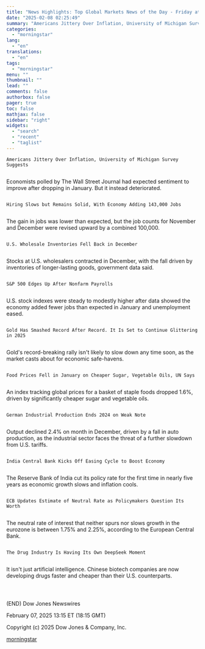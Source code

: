 ```yaml
---
title: "News Highlights: Top Global Markets News of the Day - Friday at 1 PM ET"
date: "2025-02-08 02:25:49"
summary: "Americans Jittery Over Inflation, University of Michigan Survey Suggests Economists polled by The Wall Street Journal had expected sentiment to improve after dropping in January. But it instead deteriorated. Hiring Slows but Remains Solid, With Economy Adding 143,000 Jobs The gain in jobs was lower than expected, but the job..."
categories:
  - "morningstar"
lang:
  - "en"
translations:
  - "en"
tags:
  - "morningstar"
menu: ""
thumbnail: ""
lead: ""
comments: false
authorbox: false
pager: true
toc: false
mathjax: false
sidebar: "right"
widgets:
  - "search"
  - "recent"
  - "taglist"
---
```


```
Americans Jittery Over Inflation, University of Michigan Survey Suggests 
 
```

Economists polled by The Wall Street Journal had expected sentiment to improve after dropping in January. But it instead deteriorated.

```
 
Hiring Slows but Remains Solid, With Economy Adding 143,000 Jobs 
 
```

The gain in jobs was lower than expected, but the job counts for November and December were revised upward by a combined 100,000.

```
 
U.S. Wholesale Inventories Fell Back in December 
 
```

Stocks at U.S. wholesalers contracted in December, with the fall driven by inventories of longer-lasting goods, government data said.

```
 
S&P 500 Edges Up After Nonfarm Payrolls 
 
```

U.S. stock indexes were steady to modestly higher after data showed the economy added fewer jobs than expected in January and unemployment eased.

```
 
Gold Has Smashed Record After Record. It Is Set to Continue Glittering in 2025 
 
```

Gold's record-breaking rally isn't likely to slow down any time soon, as the market casts about for economic safe-havens.

```
 
Food Prices Fell in January on Cheaper Sugar, Vegetable Oils, UN Says 
 
```

An index tracking global prices for a basket of staple foods dropped 1.6%, driven by significantly cheaper sugar and vegetable oils.

```
 
German Industrial Production Ends 2024 on Weak Note 
 
```

Output declined 2.4% on month in December, driven by a fall in auto production, as the industrial sector faces the threat of a further slowdown from U.S. tariffs.

```
 
India Central Bank Kicks Off Easing Cycle to Boost Economy 
 
```

The Reserve Bank of India cut its policy rate for the first time in nearly five years as economic growth slows and inflation cools.

```
 
ECB Updates Estimate of Neutral Rate as Policymakers Question Its Worth 
 
```

The neutral rate of interest that neither spurs nor slows growth in the eurozone is between 1.75% and 2.25%, according to the European Central Bank.

```
 
The Drug Industry Is Having Its Own DeepSeek Moment 
 
```

It isn't just artificial intelligence. Chinese biotech companies are now developing drugs faster and cheaper than their U.S. counterparts.

```
 
 
```

(END) Dow Jones Newswires

February 07, 2025 13:15 ET (18:15 GMT)

Copyright (c) 2025 Dow Jones & Company, Inc.

[morningstar](https://www.morningstar.com/news/dow-jones/202502078949/news-highlights-top-global-markets-news-of-the-day-friday-at-1-pm-et)
